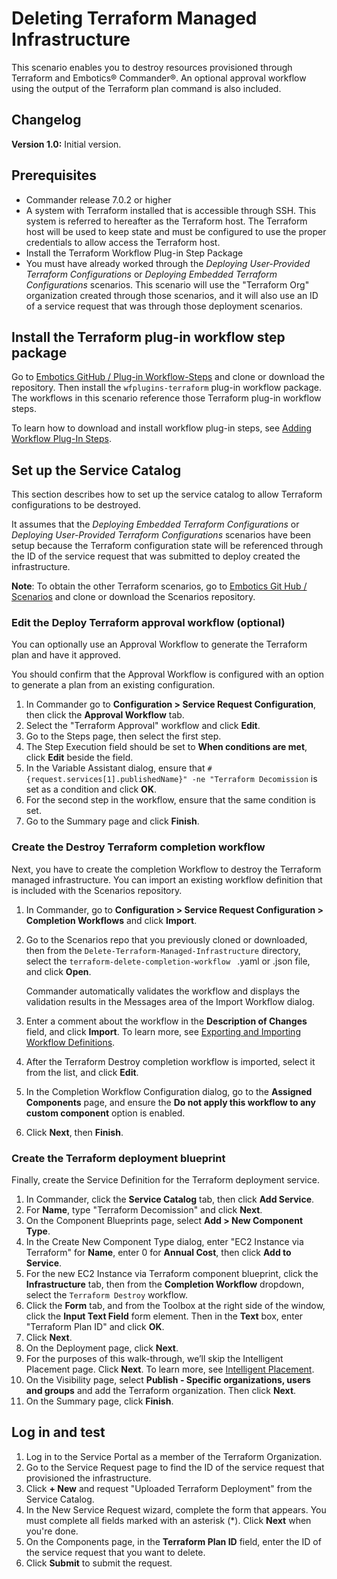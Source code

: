 # Deleting Terraform Managed Infrastructure

This scenario enables you to destroy resources provisioned through Terraform and Embotics® Commander®. An optional approval workflow using the output of the Terraform plan command is also included.

## Changelog

**Version 1.0:** Initial version.

## Prerequisites

- Commander release 7.0.2 or higher
- A system with Terraform installed that is accessible through SSH. This system is referred to hereafter as the Terraform host. 
  The Terraform host will be used to keep state and must be configured to use the proper credentials to allow access the Terraform host.
- Install the Terraform Workflow Plug-in Step Package
- You must have already worked through the *Deploying User-Provided Terraform Configurations* or  *Deploying Embedded Terraform Configurations* scenarios. This scenario will use the "Terraform Org" organization created through those scenarios, and it will also use an ID of a service request that was through those deployment scenarios. 

## Install the Terraform plug-in workflow step package

Go to [Embotics GitHub / Plug-in Workflow-Steps](https://github.com/Embotics/Plug-in-Workflow-Steps) and clone or download the repository. Then install the `wfplugins-terraform` plug-in workflow package. The workflows in this scenario reference those Terraform plug-in workflow steps.

To learn how to download and install workflow plug-in steps, see [Adding Workflow Plug-In Steps](https://docs.embotics.com/commander/Using-Plug-In-WF-Steps.htm#Adding).

## Set up the Service Catalog

This section describes how to set up the service catalog to allow Terraform configurations to be destroyed. 

It assumes that the *Deploying Embedded Terraform Configurations* or *Deploying User-Provided Terraform Configurations* scenarios have been setup because the Terraform configuration state will be referenced through the ID of the service request that was submitted to deploy created the infrastructure.

**Note**: To obtain the other Terraform scenarios, go to [Embotics Git Hub / Scenarios](https://github.com/Embotics/Scenarios) and clone or download the Scenarios repository.

### Edit the Deploy Terraform approval workflow (optional)
You can optionally use an Approval Workflow to generate the Terraform plan and have it approved. 

You should confirm that the Approval Workflow is configured with an option to generate a plan from an existing configuration.

1. In Commander go to **Configuration > Service Request Configuration**, then click the **Approval Workflow** tab.
1. Select the "Terraform Approval" workflow and click **Edit**.
1. Go to the Steps page, then select the first step.
1. The Step Execution field should be set to **When conditions are met**, click **Edit** beside the field.
1. In the Variable Assistant dialog, ensure that `#{request.services[1].publishedName}" -ne "Terraform Decomission` is set as a condition and click **OK**.
1. For the second step in the workflow, ensure that the same condition is set.
1. Go to the Summary page and click **Finish**.


### Create the Destroy Terraform completion workflow
Next, you have to create the completion Workflow to destroy the Terraform managed infrastructure. You can import an existing workflow definition that is included with the Scenarios repository.

1. In Commander, go to **Configuration > Service Request Configuration > Completion Workflows** and click **Import**.
1. Go to the Scenarios repo that you previously cloned or downloaded, then from the `Delete-Terraform-Managed-Infrastructure` directory, select the `terraform-delete-completion-workflow ` .yaml or .json file, and click **Open**.

   Commander automatically validates the workflow and displays the validation results in the Messages area of the Import Workflow dialog.
1. Enter a comment about the workflow in the **Description of Changes** field, and click **Import**. To learn more, see [Exporting and Importing Workflow Definitions](https://docs.embotics.com/commander/exporting-and-importing-workflows.htm).
1. After the Terraform Destroy completion workflow is imported, select it from the list, and click **Edit**.
1. In the Completion Workflow Configuration dialog, go to the **Assigned Components** page, and ensure the **Do not apply this workflow to any custom component** option is enabled. 
1. Click **Next**, then **Finish**.

### Create the Terraform deployment blueprint

Finally, create the Service Definition for the Terraform deployment service.

1. In Commander, click the **Service Catalog** tab, then click **Add Service**.
1. For **Name**, type "Terraform Decomission" and click **Next**.
1. On the Component Blueprints page, select **Add > New Component Type**. 
1. In the Create New Component Type dialog, enter "EC2 Instance via Terraform" for **Name**,  enter 0 for **Annual Cost**, then click **Add to Service**.
1. For the new EC2 Instance via Terraform component blueprint, click the **Infrastructure** tab, then from the **Completion Workflow** dropdown, select the `Terraform Destroy` workflow.
1. Click the **Form** tab, and from the Toolbox at the right side of the window, click the **Input Text Field** form element. Then in the **Text** box, enter "Terraform Plan ID" and click **OK**. 
1. Click **Next**.
1. On the Deployment page, click **Next**. 
1. For the purposes of this walk-through, we’ll skip the Intelligent Placement page. Click **Next**. 
   To learn more, see [Intelligent Placement](https://docs.embotics.com/commander/intelligent-placement.htm).
1. On the Visibility page, select **Publish - Specific organizations, users and groups** and add the Terraform organization. Then click **Next**.
1. On the Summary page, click **Finish**.

## Log in and test
1. Log in to the Service Portal as a member of the Terraform Organization.
1. Go to the Service Request page to find the ID of the service request that provisioned the infrastructure.
1. Click **+ New** and request "Uploaded Terraform Deployment" from the Service Catalog.
1. In the New Service Request wizard, complete the form that appears. You must complete all fields marked with an asterisk (&ast;). Click **Next** when you're done.
1. On the Components page, in the **Terraform Plan ID** field, enter the ID of the service request that you want to delete. 
1. Click **Submit** to submit the request.
